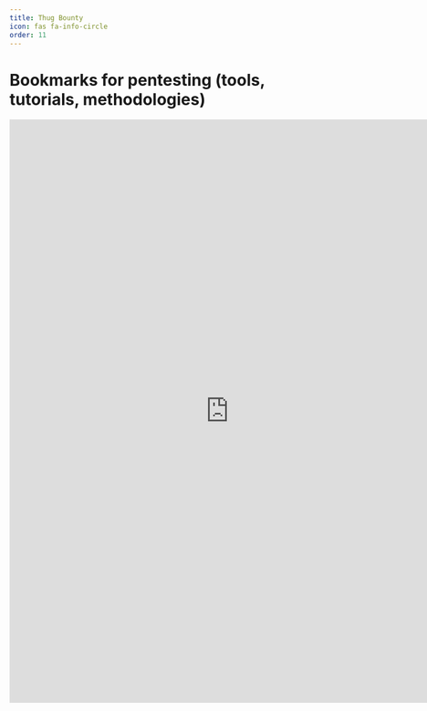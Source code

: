 ```yaml
---
title: Thug Bounty
icon: fas fa-info-circle
order: 11
---
```


# Bookmarks for pentesting (tools, tutorials, methodologies)

<iframe src="https://start.me/p/vjEPvb/thug-bounty" style="border:0px #ffffff none;" name="startme" scrolling="auto" frameborder="0" marginheight="0px" marginwidth="0px" height="1024px" width="768px" allowfullscreen></iframe>